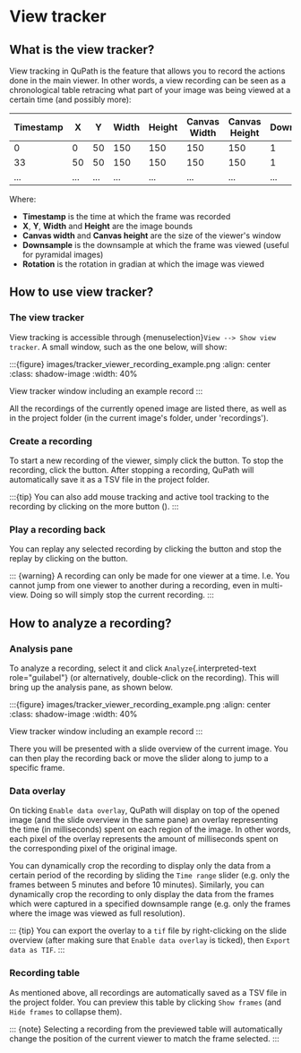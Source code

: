 # View tracker

## What is the view tracker?

View tracking in QuPath is the feature that allows you to
record the actions done in the main viewer. In other words, a view recording
can be seen as a chronological table retracing what part of your image
was being viewed at a certain time (and possibly more):

| Timestamp | X   | Y   | Width | Height | Canvas Width | Canvas Height | Downsample | Rotation |
| --------- | --- | --- | ----- | ------ | ------------ | ------------- | ---------- | -------- |
| 0         | 0   | 50  | 150   | 150    | 150          | 150           | 1          | 0        |
| 33        | 50  | 50  | 150   | 150    | 150          | 150           | 1          | 0        |
| ...       | ... | ... | ...   | ...    | ...          | ...           | ...        | ...      |

Where:
* **Timestamp** is the time at which the frame was recorded
* **X**, **Y**, **Width** and **Height** are the image bounds
* **Canvas width** and **Canvas height** are the size of the viewer\'s window
* **Downsample** is the downsample at which the frame was viewed (useful for pyramidal images)
* **Rotation** is the rotation in gradian at which the image was viewed

## How to use view tracker?

### The view tracker

View tracking is accessible through {menuselection}`View --> Show view tracker`. A
small window, such as the one below, will show:

:::{figure} images/tracker_viewer_recording_example.png
:align: center
:class: shadow-image
:width: 40%

View tracker window including an example record
:::

All the recordings of the currently opened image are listed there, as
well as in the project folder (in the current image\'s folder, under
\'recordings\').

### Create a recording

To start a new recording of the viewer, simply click the button. To stop
the recording, click the button. After stopping a recording, QuPath will
automatically save it as a TSV file in the project folder.

:::{tip}
You can also add mouse tracking and active tool tracking to the
recording by clicking on the more button ().
:::

### Play a recording back

You can replay any selected recording by clicking the button and stop
the replay by clicking on the button.

::: {warning}
A recording can only be made for one viewer at a time. I.e. You cannot
jump from one viewer to another during a recording, even in multi-view.
Doing so will simply stop the current recording.
:::

## How to analyze a recording?

### Analysis pane

To analyze a recording, select it and click `Analyze`{.interpreted-text
role="guilabel"} (or alternatively, double-click on the recording). This
will bring up the analysis pane, as shown below.

:::{figure} images/tracker_viewer_recording_example.png
:align: center
:class: shadow-image
:width: 40%

View tracker window including an example record
:::

There you will be presented with a slide overview of the current image.
You can then play the recording back or move the slider along to jump to
a specific frame.

### Data overlay

On ticking `Enable data overlay`,
QuPath will display on top of the opened image (and the slide overview
in the same pane) an overlay representing the time (in milliseconds)
spent on each region of the image. In other words, each pixel of the
overlay represents the amount of milliseconds spent on the corresponding
pixel of the original image.

You can dynamically crop the recording to display only the data from a
certain period of the recording by sliding the `Time range` slider
(e.g. only the frames between 5 minutes and before 10 minutes).
Similarly, you can dynamically crop the recording to only display the
data from the frames which were captured in a specified downsample range
(e.g. only the frames where the image was viewed as full resolution).

::: {tip}
You can export the overlay to a `tif` file by right-clicking
on the slide overview (after making sure that
`Enable data overlay` is ticked),
then `Export data as TIF`.
:::

### Recording table

As mentioned above, all recordings are automatically saved as a TSV file
in the project folder. You can preview this table by clicking
`Show frames` (and `Hide frames` to collapse them).

::: {note}
Selecting a recording from the previewed table will automatically change
the position of the current viewer to match the frame selected.
:::
